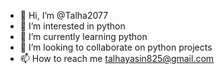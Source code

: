 - 👋 Hi, I’m @Talha2077
- 👀 I’m interested in python
- 🌱 I’m currently learning python
- 💞️ I’m looking to collaborate on python projects
- 📫 How to reach me
talhayasin825@gmail.com
<!---
Talha2077/Talha2077 is a ✨ special ✨ repository because its `README.md` (this file) appears on your GitHub profile.
You can click the Preview link to take a look at your changes.
--->
